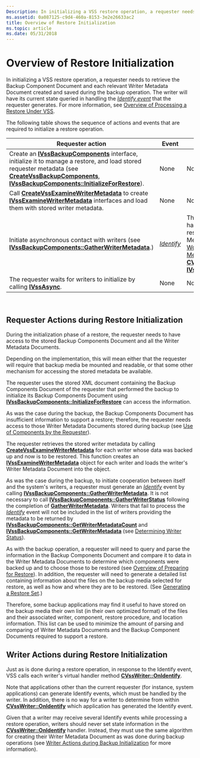 ```yaml
---
Description: In initializing a VSS restore operation, a requester needs to retrieve the Backup Component Document and each relevant Writer Metadata Document created and saved during the backup operation.
ms.assetid: 0a087125-c9d4-460a-8153-3e2e26633ac2
title: Overview of Restore Initialization
ms.topic: article
ms.date: 05/31/2018
---
```


# Overview of Restore Initialization

In initializing a VSS restore operation, a requester needs to retrieve the Backup Component Document and each relevant Writer Metadata Document created and saved during the backup operation. The writer will have its current state queried in handling the [*Identify event*](vssgloss-i.md) that the requester generates. For more information, see [Overview of Processing a Restore Under VSS](overview-of-processing-a-restore-under-vss.md).

The following table shows the sequence of actions and events that are required to initialize a restore operation.



| Requester action                                                                                                                                                                                                                                                                                                       | Event                                                     | Writer action                                                                                                                                                                                                                                                                                                             |
|------------------------------------------------------------------------------------------------------------------------------------------------------------------------------------------------------------------------------------------------------------------------------------------------------------------------|-----------------------------------------------------------|---------------------------------------------------------------------------------------------------------------------------------------------------------------------------------------------------------------------------------------------------------------------------------------------------------------------------|
| Create an [**IVssBackupComponents**](/windows/desktop/api/VsBackup/nl-vsbackup-ivssbackupcomponents) interface, initialize it to manage a restore, and load stored requester metadata (see [**CreateVssBackupComponents**](/windows/desktop/api/VsBackup/nf-vsbackup-createvssbackupcomponents), [**IVssBackupComponents::InitializeForRestore**](/windows/desktop/api/VsBackup/nf-vsbackup-ivssbackupcomponents-initializeforrestore)). | None                                                      | None                                                                                                                                                                                                                                                                                                                      |
| Call [**CreateVssExamineWriterMetadata**](/windows/desktop/api/VsBackup/nf-vsbackup-createvssexaminewritermetadata) to create [**IVssExamineWriterMetadata**](/windows/desktop/api/VsBackup/nl-vsbackup-ivssexaminewritermetadata) interfaces and load them with stored writer metadata.                                                                                                           | None                                                      | None                                                                                                                                                                                                                                                                                                                      |
| Initiate asynchronous contact with writers (see [**IVssBackupComponents::GatherWriterMetadata**](/windows/desktop/api/VsBackup/nf-vsbackup-ivssbackupcomponents-gatherwritermetadata).)                                                                                                                                                                      | [*Identify*](vssgloss-i.md) | The writer begins event handling in support of the restore. Creates the Writer Metadata Document (see [Working with the Writer Metadata Document](working-with-the-writer-metadata-document.md), [**CVssWriter::OnIdentify**](/windows/desktop/api/VsWriter/nf-vswriter-cvsswriter-onidentify), [**IVssCreateWriterMetadata**](/windows/desktop/api/VsWriter/nl-vswriter-ivsscreatewritermetadata)). |
| The requester waits for writers to initialize by calling [**IVssAsync**](/windows/desktop/api/Vss/nn-vss-ivssasync).                                                                                                                                                                                                                               | None                                                      | None                                                                                                                                                                                                                                                                                                                      |



 

## Requester Actions during Restore Initialization

During the initialization phase of a restore, the requester needs to have access to the stored Backup Components Document and all the Writer Metadata Documents.

Depending on the implementation, this will mean either that the requester will require that backup media be mounted and readable, or that some other mechanism for accessing the stored metadata be available.

The requester uses the stored XML document containing the Backup Components Document of the requester that performed the backup to initialize its Backup Components Document using [**IVssBackupComponents::InitializeForRestore**](/windows/desktop/api/VsBackup/nf-vsbackup-ivssbackupcomponents-initializeforrestore) can access the information.

As was the case during the backup, the Backup Components Document has insufficient information to support a restore; therefore, the requester needs access to those Writer Metadata Documents stored during backup (see [Use of Components by the Requester](use-of-components-by-the-requestor.md)).

The requester retrieves the stored writer metadata by calling [**CreateVssExamineWriterMetadata**](/windows/desktop/api/VsBackup/nf-vsbackup-createvssexaminewritermetadata) for each writer whose data was backed up and now is to be restored. This function creates an [**IVssExamineWriterMetadata**](/windows/desktop/api/VsBackup/nl-vsbackup-ivssexaminewritermetadata) object for each writer and loads the writer's Writer Metadata Document into the object.

As was the case during the backup, to initiate cooperation between itself and the system's writers, a requester must generate an [*Identify*](vssgloss-i.md) event by calling [**IVssBackupComponents::GatherWriterMetadata**](/windows/desktop/api/VsBackup/nf-vsbackup-ivssbackupcomponents-gatherwritermetadata). It is not necessary to call [**IVssBackupComponents::GatherWriterStatus**](/windows/desktop/api/VsBackup/nf-vsbackup-ivssbackupcomponents-gatherwriterstatus) following the completion of [**GatherWriterMetadata**](/windows/desktop/api/VsBackup/nf-vsbackup-ivssbackupcomponents-gatherwritermetadata). Writers that fail to process the [*Identify*](vssgloss-i.md) event will not be included in the list of writers providing the metadata to be returned by [**IVssBackupComponents::GetWriterMetadataCount**](/windows/desktop/api/VsBackup/nf-vsbackup-ivssbackupcomponents-getwritermetadatacount) and [**IVssBackupComponents::GetWriterMetadata**](/windows/desktop/api/VsBackup/nf-vsbackup-ivssbackupcomponents-getwritermetadata) (see [Determining Writer Status](determining-writer-status.md)).

As with the backup operation, a requester will need to query and parse the information in the Backup Components Document and compare it to data in the Writer Metadata Documents to determine which components were backed up and to choose those to be restored (see [Overview of Preparing for Restore](overview-of-preparing-for-restore.md)). In addition, the requester will need to generate a detailed list containing information about the files on the backup media selected for restore, as well as how and where they are to be restored. (See [Generating a Restore Set](generating-a-restore-set.md).)

Therefore, some backup applications may find it useful to have stored on the backup media their own list (in their own optimized format) of the files and their associated writer, component, restore procedure, and location information. This list can be used to minimize the amount of parsing and comparing of Writer Metadata Documents and the Backup Component Documents required to support a restore.

## Writer Actions during Restore Initialization

Just as is done during a restore operation, in response to the Identify event, VSS calls each writer's virtual handler method [**CVssWriter::OnIdentify**](/windows/desktop/api/VsWriter/nf-vswriter-cvsswriter-onidentify).

Note that applications other than the current requester (for instance, system applications) can generate Identify events, which must be handled by the writer. In addition, there is no way for a writer to determine from within [**CVssWriter::OnIdentify**](/windows/desktop/api/VsWriter/nf-vswriter-cvsswriter-onidentify) which application has generated the Identify event.

Given that a writer may receive several Identify events while processing a restore operation, writers should never set state information in the [**CVssWriter::OnIdentify**](/windows/desktop/api/VsWriter/nf-vswriter-cvsswriter-onidentify) handler. Instead, they must use the same algorithm for creating their Writer Metadata Document as was done during backup operations (see [Writer Actions during Backup Initialization](overview-of-backup-initialization.md) for more information).

 

 



